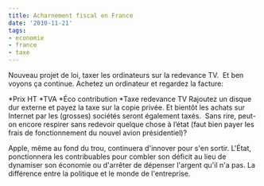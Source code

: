 ```yaml
---
title: Acharnement fiscal en France
date: '2010-11-21'
tags:
- economie
- france
- taxe
---
```


Nouveau projet de loi, taxer les ordinateurs sur la redevance TV.  Et ben voyons ça continue. Achetez un ordinateur et regardez la facture:

*Prix HT
*TVA
*Éco contribution
*Taxe redevance TV
Rajoutez un disque dur externe et payez la taxe sur la copie privée. Et bientôt les achats sur Internet par les (grosses) sociétés seront également taxés.  Sans rire, peut-on encore respirer sans redevoir quelque chose à l’état (faut bien payer les frais de fonctionnement du nouvel avion présidentiel)?

Apple, même au fond du trou, continuera d'innover pour s'en sortir. L'État, ponctionnera les contribuables pour combler son déficit au lieu de dynamiser son économie ou d'arrêter de dépenser l'argent qu'il n'a pas. La différence entre la politique et le monde de l'entreprise.
